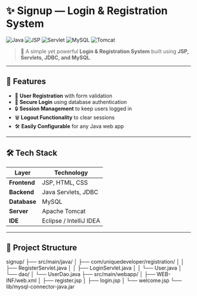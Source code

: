 # ✨ Signup — Login & Registration System

![Java](https://img.shields.io/badge/Java-%23ED8B00.svg?style=for-the-badge&logo=java&logoColor=white)
![JSP](https://img.shields.io/badge/JSP-007396?style=for-the-badge&logo=java&logoColor=white)
![Servlet](https://img.shields.io/badge/Servlet-007396?style=for-the-badge&logo=java&logoColor=white)
![MySQL](https://img.shields.io/badge/MySQL-%2300f.svg?style=for-the-badge&logo=mysql&logoColor=white)
![Tomcat](https://img.shields.io/badge/Tomcat-F8DC75?style=for-the-badge&logo=apache-tomcat&logoColor=black)

> 🚀 A simple yet powerful **Login & Registration System** built using **JSP, Servlets, JDBC, and MySQL**.

---

## 📌 Features
- 📝 **User Registration** with form validation  
- 🔑 **Secure Login** using database authentication  
- 🔒 **Session Management** to keep users logged in  
- 🗑 **Logout Functionality** to clear sessions  
- 🛠 **Easily Configurable** for any Java web app  

---

## 🛠 Tech Stack
| Layer       | Technology |
|-------------|------------|
| **Frontend** | JSP, HTML, CSS |
| **Backend** | Java Servlets, JDBC |
| **Database** | MySQL |
| **Server** | Apache Tomcat |
| **IDE** | Eclipse / IntelliJ IDEA |

---

## 📂 Project Structure
signup/
├── src/main/java/
│ ├── com/uniquedeveloper/registration/
│ │ ├── RegisterServlet.java
│ │ ├── LoginServlet.java
│ │ └── User.java
│ └── dao/
│ └── UserDao.java
├── src/main/webapp/
│ ├── WEB-INF/web.xml
│ ├── register.jsp
│ ├── login.jsp
│ └── welcome.jsp
└── lib/mysql-connector-java.jar
